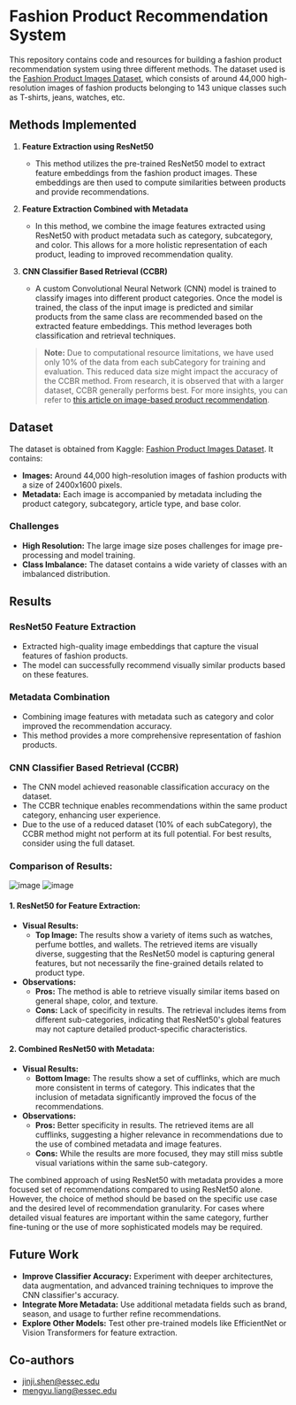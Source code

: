 # Fashion Product Recommendation System

This repository contains code and resources for building a fashion product recommendation system using three different methods. The dataset used is the [Fashion Product Images Dataset](https://www.kaggle.com/datasets/paramaggarwal/fashion-product-images-dataset/data), which consists of around 44,000 high-resolution images of fashion products belonging to 143 unique classes such as T-shirts, jeans, watches, etc.

## Methods Implemented

1. **Feature Extraction using ResNet50**
   - This method utilizes the pre-trained ResNet50 model to extract feature embeddings from the fashion product images. These embeddings are then used to compute similarities between products and provide recommendations.

2. **Feature Extraction Combined with Metadata**
   - In this method, we combine the image features extracted using ResNet50 with product metadata such as category, subcategory, and color. This allows for a more holistic representation of each product, leading to improved recommendation quality.

3. **CNN Classifier Based Retrieval (CCBR)**
   - A custom Convolutional Neural Network (CNN) model is trained to classify images into different product categories. Once the model is trained, the class of the input image is predicted and similar products from the same class are recommended based on the extracted feature embeddings. This method leverages both classification and retrieval techniques.

   > **Note:** Due to computational resource limitations, we have used only 10% of the data from each subCategory for training and evaluation. This reduced data size might impact the accuracy of the CCBR method. From research, it is observed that with a larger dataset, CCBR generally performs best. For more insights, you can refer to [this article on image-based product recommendation](https://zakim.medium.com/image-based-product-recommendation-e1bfa29e508).

## Dataset

The dataset is obtained from Kaggle: [Fashion Product Images Dataset](https://www.kaggle.com/datasets/paramaggarwal/fashion-product-images-dataset/data). It contains:
- **Images:** Around 44,000 high-resolution images of fashion products with a size of 2400x1600 pixels.
- **Metadata:** Each image is accompanied by metadata including the product category, subcategory, article type, and base color.

### Challenges
- **High Resolution:** The large image size poses challenges for image pre-processing and model training.
- **Class Imbalance:** The dataset contains a wide variety of classes with an imbalanced distribution.

## Results

### ResNet50 Feature Extraction
- Extracted high-quality image embeddings that capture the visual features of fashion products.
- The model can successfully recommend visually similar products based on these features.

### Metadata Combination
- Combining image features with metadata such as category and color improved the recommendation accuracy.
- This method provides a more comprehensive representation of fashion products.

### CNN Classifier Based Retrieval (CCBR)
- The CNN model achieved reasonable classification accuracy on the dataset.
- The CCBR technique enables recommendations within the same product category, enhancing user experience.
- Due to the use of a reduced dataset (10% of each subCategory), the CCBR method might not perform at its full potential. For best results, consider using the full dataset.

### Comparison of Results:
![image](https://github.com/user-attachments/assets/f233e5fa-c244-4ecf-8f1d-9f006b292ff6)
![image](https://github.com/user-attachments/assets/f32adf30-6cea-4c11-9c05-0d36873272db)

#### 1. **ResNet50 for Feature Extraction:**
   - **Visual Results:** 
     - **Top Image:** The results show a variety of items such as watches, perfume bottles, and wallets. The retrieved items are visually diverse, suggesting that the ResNet50 model is capturing general features, but not necessarily the fine-grained details related to product type.
   - **Observations:**
     - **Pros:** The method is able to retrieve visually similar items based on general shape, color, and texture.
     - **Cons:** Lack of specificity in results. The retrieval includes items from different sub-categories, indicating that ResNet50's global features may not capture detailed product-specific characteristics.

#### 2. **Combined ResNet50 with Metadata:** 
   - **Visual Results:**
     - **Bottom Image:** The results show a set of cufflinks, which are much more consistent in terms of category. This indicates that the inclusion of metadata significantly improved the focus of the recommendations.
   - **Observations:**
     - **Pros:** Better specificity in results. The retrieved items are all cufflinks, suggesting a higher relevance in recommendations due to the use of combined metadata and image features.
     - **Cons:** While the results are more focused, they may still miss subtle visual variations within the same sub-category.

The combined approach of using ResNet50 with metadata provides a more focused set of recommendations compared to using ResNet50 alone. However, the choice of method should be based on the specific use case and the desired level of recommendation granularity. For cases where detailed visual features are important within the same category, further fine-tuning or the use of more sophisticated models may be required.

## Future Work

- **Improve Classifier Accuracy:** Experiment with deeper architectures, data augmentation, and advanced training techniques to improve the CNN classifier's accuracy.
- **Integrate More Metadata:** Use additional metadata fields such as brand, season, and usage to further refine recommendations.
- **Explore Other Models:** Test other pre-trained models like EfficientNet or Vision Transformers for feature extraction.

## Co-authors
- jinji.shen@essec.edu
- mengyu.liang@essec.edu
